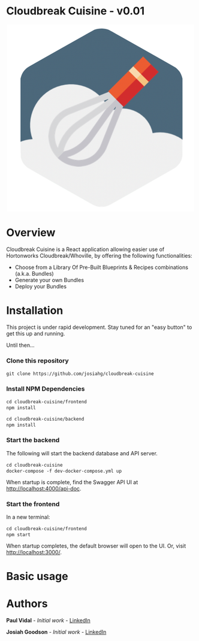 # Cloudbreak Cuisine - v0.01
<div align="center">
<img src="https://github.com/paulvid/cloudbreak-cuisine-frontend/raw/master/src/assets/img/brand/small_logo.png" width="500" height="500" align="middle">
</div>

# Overview

Cloudbreak Cuisine is a React application allowing easier use of Hortonworks Cloudbreak/Whoville, by offering the following functionalities:
* Choose from a Library Of Pre-Built Blueprints & Recipes combinations (a.k.a. Bundles)
* Generate your own Bundles
* Deploy your Bundles

# Installation

This project is under rapid development. Stay tuned for an "easy button" to get this up and running.

Until then...

### Clone this repository

```
git clone https://github.com/josiahg/cloudbreak-cuisine
```

### Install NPM Dependencies

```
cd cloudbreak-cuisine/frontend
npm install
```

```
cd cloudbreak-cuisine/backend
npm install
```

### Start the backend

The following will start the backend database and API server.

```
cd cloudbreak-cuisine
docker-compose -f dev-docker-compose.yml up
```

When startup is complete, find the Swagger API UI at [http://localhost:4000/api-doc](http://localhost:4000/api-doc).

### Start the frontend

In a new terminal:

```
cd cloudbreak-cuisine/frontend
npm start
```

When startup completes, the default browser will open to the UI. Or, visit [http://localhost:3000/](http://localhost:3000/).


# Basic usage


# Authors

**Paul Vidal** - *Initial work* - [LinkedIn](https://www.linkedin.com/in/paulvid/)

**Josiah Goodson** - *Initial work* - [LinkedIn](https://www.linkedin.com/in/josiahgoodson/)

